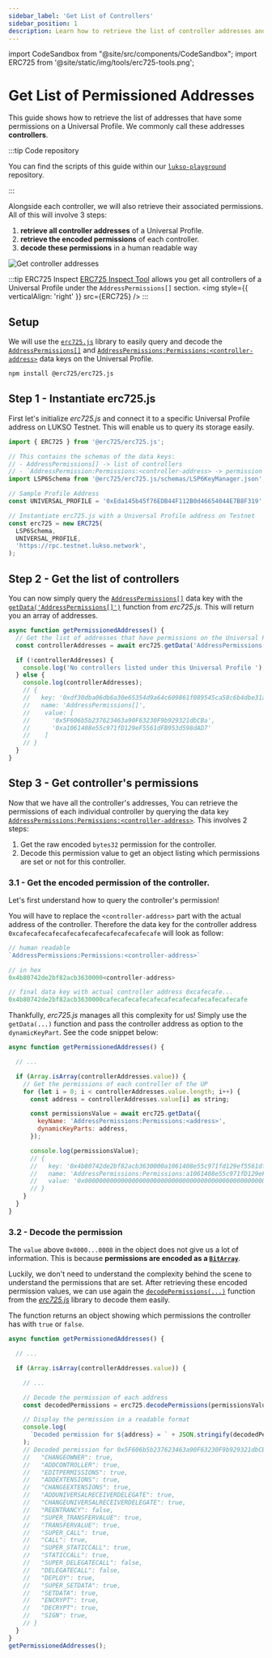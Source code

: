```yaml
---
sidebar_label: 'Get List of Controllers'
sidebar_position: 1
description: Learn how to retrieve the list of controller addresses and their associated permissions from a Universal Profile on LUKSO.
---
```


import CodeSandbox from "@site/src/components/CodeSandbox";
import ERC725 from '@site/static/img/tools/erc725-tools.png';

# Get List of Permissioned Addresses

<CodeSandbox src="https://codesandbox.io/embed/857dlw?view=split+%2B+preview&module=%2Fsrc%2Findex.ts&previewwindow=console&fontsize=11&hidenavigation=1&theme=dark" />

This guide shows how to retrieve the list of addresses that have some permissions on a Universal Profile. We commonly call these addresses **controllers**.

:::tip Code repository

You can find the scripts of this guide within our [`lukso-playground`](https://github.com/lukso-network/lukso-playground) repository.

:::

Alongside each controller, we will also retrieve their associated permissions. All of this will involve 3 steps:

1. **retrieve all controller addresses** of a Universal Profile.
2. **retrieve the encoded permissions** of each controller.
3. **decode these permissions** in a human readable way

![Get controller addresses](/img/standards/lsp6/lsp6-address-permissions-array.jpeg)

:::tip ERC725 Inspect
[ERC725 Inspect Tool](https://erc725-inspect.lukso.tech/) allows you get all controllers of a Universal Profile under the `AddressPermissions[]` section.
<img style={{ verticalAlign: 'right' }} src={ERC725} />
:::

## Setup

We will use the [`erc725.js`](/tools/dapps/erc725js/getting-started.md) library to easily query and decode the [`AddressPermissions[]`](/standards/access-control/lsp6-key-manager.md#retrieving-list-of-controllers) and [`AddressPermissions:Permissions:<controller-address>`](/standards/access-control/lsp6-key-manager.md#address-permissions) data keys on the Universal Profile.

```bash
npm install @erc725/erc725.js
```

## Step 1 - Instantiate erc725.js

First let's initialize _erc725.js_ and connect it to a specific Universal Profile address on LUKSO Testnet. This will enable us to query its storage easily.

```js title="Create an instance of erc725.js connected to a 🆙"
import { ERC725 } from '@erc725/erc725.js';

// This contains the schemas of the data keys:
// - AddressPermissions[] -> list of controllers
// - `AddressPermission:Permissions:<controller-address> -> permission of a specific controller
import LSP6Schema from '@erc725/erc725.js/schemas/LSP6KeyManager.json';

// Sample Profile Address
const UNIVERSAL_PROFILE = '0xEda145b45f76EDB44F112B0d46654044E7B8F319';

// Instantiate erc725.js with a Universal Profile address on Testnet
const erc725 = new ERC725(
  LSP6Schema,
  UNIVERSAL_PROFILE,
  'https://rpc.testnet.lukso.network',
);
```

## Step 2 - Get the list of controllers

You can now simply query the [`AddressPermissions[]`](/standards/access-control/lsp6-key-manager.md#retrieving-addresses-with-permissions) data key with the [`getData('AddressPermissions[]')`](/tools/dapps/erc725js/methods.md#getdata) function from _erc725.js_. This will return you an array of addresses.

```js title="Retrieve the list of addresses that have some permissions on the 🆙."
async function getPermissionedAddresses() {
  // Get the list of addresses that have permissions on the Universal Profile
  const controllerAddresses = await erc725.getData('AddressPermissions[]');

  if (!controllerAddresses) {
    console.log('No controllers listed under this Universal Profile ');
  } else {
    console.log(controllerAddresses);
    // {
    //   key: '0xdf30dba06db6a30e65354d9a64c609861f089545ca58c6b4dbe31a5f338cb0e3',
    //   name: 'AddressPermissions[]',
    //    value: [
    //      '0x5F606b5b237623463a90F63230F9b929321dbCBa',
    //      '0xa1061408e55c971fD129eF5561dFB953d598dAD7'
    //    ]
    // }
  }
}
```

<!-- TODO: double check this, it might be incorrect -->

<!-- :::tip

If you want to retrieve the address of the controller stored at a specific index in the array, you can use the [`AddressPermissions[index]`](/standards/access-control/lsp6-key-manager/#permissions) data key as a parameter to the [`getData()`](/tools/libraries/erc725js/methods/#getdata) function of 🛠️[`erc725.js`](/tools/dapps/erc725js/getting-started.md) library.

::: -->

## Step 3 - Get controller's permissions

Now that we have all the controller's addresses, You can retrieve the permissions of each individual controller by querying the data key [`AddressPermissions:Permissions:<controller-address>`](/standards/access-control/lsp6-key-manager.md#retrieving-addresses-with-permissions). This involves 2 steps:

1. Get the raw encoded `bytes32` permission for the controller.
2. Decode this permission value to get an object listing which permissions are set or not for this controller.

### 3.1 - Get the encoded permission of the controller.

Let's first understand how to query the controller's permission!

You will have to replace the `<controller-address>` part with the actual address of the controller. Therefore the data key for the controller address `0xcafecafecafecafecafecafecafecafecafecafe` will look as follow:

<!-- prettier-ignore-start -->

```js title="From human readable to smart contract readable permission data key."
// human readable
`AddressPermissions:Permissions:<controller-address>`

// in hex
0x4b80742de2bf82acb3630000<controller-address>

// final data key with actual controller address 0xcafecafe...
0x4b80742de2bf82acb3630000cafecafecafecafecafecafecafecafecafecafe
```

<!-- prettier-ignore-end -->

Thankfully, _erc725.js_ manages all this complexity for us! Simply use the `getData(...)` function and pass the controller address as option to the `dynamicKeyPart`. See the code snippet below:

```js title="Fetch the encoded permissions for a controller."
async function getPermissionedAddresses() {

  // ...

  if (Array.isArray(controllerAddresses.value)) {
    // Get the permissions of each controller of the UP
    for (let i = 0; i < controllerAddresses.value.length; i++) {
      const address = controllerAddresses.value[i] as string;

      const permissionsValue = await erc725.getData({
        keyName: 'AddressPermissions:Permissions:<address>',
        dynamicKeyParts: address,
      });

      console.log(permissionsValue);
      // {
      //   key: '0x4b80742de2bf82acb3630000a1061408e55c971fd129ef5561dfb953d598dad7',
      //   name: 'AddressPermissions:Permissions:a1061408e55c971fD129eF5561dFB953d598dAD7',
      //   value: '0x0000000000000000000000000000000000000000000000000000000000000008'
      // }
    }
  }
}
```

### 3.2 - Decode the permission

The `value` above `0x0000...0008` in the object does not give us a lot of information. This is because **permissions are encoded as a [`BitArray`](https://github.com/lukso-network/LIPs/blob/main/LSPs/LSP-2-ERC725YJSONSchema.md#BitArray)**.

Luckily, we don't need to understand the complexity behind the scene to understand the permissions that are set. After retrieving these encoded permission values, we can use again the [`decodePermissions(...)`](/tools/dapps/erc725js/methods#decodepermissions) function from the [_erc725.js_](/tools/dapps/erc725js/getting-started.md) library to decode them easily.

The function returns an object showing which permissions the controller has with `true` or `false`.

```js title="Example of decoded permission value from hex to an object."
async function getPermissionedAddresses() {

  // ...

  if (Array.isArray(controllerAddresses.value)) {

    // ...

    // Decode the permission of each address
    const decodedPermissions = erc725.decodePermissions(permissionsValue.value as string);

    // Display the permission in a readable format
    console.log(
      `Decoded permission for ${address} = ` + JSON.stringify(decodedPermissions, null, 2),
    );
    // Decoded permission for 0x5F606b5b237623463a90F63230F9b929321dbCBa = {
    //   "CHANGEOWNER": true,
    //   "ADDCONTROLLER": true,
    //   "EDITPERMISSIONS": true,
    //   "ADDEXTENSIONS": true,
    //   "CHANGEEXTENSIONS": true,
    //   "ADDUNIVERSALRECEIVERDELEGATE": true,
    //   "CHANGEUNIVERSALRECEIVERDELEGATE": true,
    //   "REENTRANCY": false,
    //   "SUPER_TRANSFERVALUE": true,
    //   "TRANSFERVALUE": true,
    //   "SUPER_CALL": true,
    //   "CALL": true,
    //   "SUPER_STATICCALL": true,
    //   "STATICCALL": true,
    //   "SUPER_DELEGATECALL": false,
    //   "DELEGATECALL": false,
    //   "DEPLOY": true,
    //   "SUPER_SETDATA": true,
    //   "SETDATA": true,
    //   "ENCRYPT": true,
    //   "DECRYPT": true,
    //   "SIGN": true,
    // }
  }
}
getPermissionedAddresses();
```
